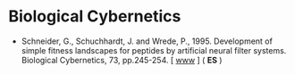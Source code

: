 # Biological Cybernetics

* Schneider, G., Schuchhardt, J. and Wrede, P., 1995. Development of simple fitness landscapes for peptides by artificial neural filter systems. Biological Cybernetics, 73, pp.245-254. [ [www](https://link.springer.com/article/10.1007/BF00201426) ] ( **ES** )

